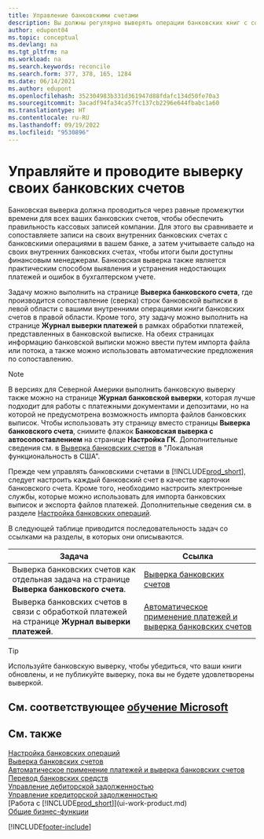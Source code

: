 ```yaml
---
title: Управление банковскими счетами
description: Вы должны регулярно выверять операции банковских книг с соответствующими банковскими транзакциями на банковских счетах.
author: edupont04
ms.topic: conceptual
ms.devlang: na
ms.tgt_pltfrm: na
ms.workload: na
ms.search.keywords: reconcile
ms.search.form: 377, 378, 165, 1284
ms.date: 06/14/2021
ms.author: edupont
ms.openlocfilehash: 352304983b331d361947d88fdafc134d50fe70a3
ms.sourcegitcommit: 3acadf94fa34ca57fc137cb2296e644fbabc1a60
ms.translationtype: HT
ms.contentlocale: ru-RU
ms.lasthandoff: 09/19/2022
ms.locfileid: "9530896"
---
```

# <a name="manage-and-reconcile-your-bank-accounts"></a>Управляйте и проводите выверку своих банковских счетов

Банковская выверка должна проводиться через равные промежутки времени для всех ваших банковских счетов, чтобы обеспечить правильность кассовых записей компании. Для этого вы сравниваете и сопоставляете записи на своих внутренних банковских счетах с банковскими операциями в вашем банке, а затем учитываете сальдо на своих внутренних банковских счетах, чтобы итоги были доступны финансовым менеджерам. Банковская выверка также является практическим способом выявления и устранения недостающих платежей и ошибок в бухгалтерском учете.

Задачу можно выполнить на странице **Выверка банковского счета**, где производится сопоставление (сверка) строк банковской выписки в левой области с вашими внутренними операциями книги банковских счетов в правой области. Кроме того, эту задачу можно выполнить на странице **Журнал выверки платежей** в рамках обработки платежей, представленных в банковской выписке. На обеих страницах информацию банковской выписки можно ввести путем импорта файла или потока, а также можно использовать автоматические предложения по сопоставлению.

> [!NOTE]  
> В версиях для Северной Америки выполнить банковскую выверку также можно на странице **Журнал банковской выверки**, которая лучше подходит для работы с платежными документами и депозитами, но на которой не предусмотрена возможность импорта файлов банковских выписок. Чтобы использовать эту страницу вместо страницы **Выверка банковского счета**, снимите флажок **Банковская выверка с автосопоставлением** на странице **Настройка ГК**. Дополнительные сведения см. в [Выверка банковских счетов](LocalFunctionality/UnitedStates/how-to-reconcile-bank-accounts.md) в "Локальная функциональность в США".

Прежде чем управлять банковскими счетами в [!INCLUDE[prod_short](includes/prod_short.md)], следует настроить каждый банковский счет в качестве карточки банковского счета. Кроме того, необходимо настроить электронные службы, которые можно использовать для импорта банковских выписок и экспорта файлов платежей. Дополнительные сведения см. в разделе [Настройка банковских операций](bank-setup-banking.md).

В следующей таблице приводится последовательность задач со ссылками на разделы, в которых они описываются.

| Задача | Ссылка |
| --- | --- |
| Выверка банковских счетов как отдельная задача на странице **Выверка банковского счета**. |[Выверка банковских счетов](bank-how-reconcile-bank-accounts-separately.md) |
| Выверка банковских счетов в связи с обработкой платежей на странице **Журнал выверки платежей**. |[Автоматическое применение платежей и выверка банковских счетов](receivables-apply-payments-auto-reconcile-bank-accounts.md) |

> [!TIP]
> Используйте банковскую выверку, чтобы убедиться, что ваши книги обновлены, и не публикуйте выверку, пока вы не будете удовлетворены выверкой.

## <a name="see-related-microsoft-training"></a>См. соответствующее [обучение Microsoft](/training/paths/reconcile-bank-accounts-dynamics-365-business-central/)

## <a name="see-also"></a>См. также

[Настройка банковских операций](bank-setup-banking.md)  
[Выверка банковских счетов](bank-how-reconcile-bank-accounts-separately.md)  
[Автоматическое применение платежей и выверка банковских счетов](receivables-apply-payments-auto-reconcile-bank-accounts.md)  
[Перевод банковских средств](bank-how-transfer-bank-funds.md)  
[Управление дебиторской задолженностью](receivables-manage-receivables.md)  
[Управление кредиторской задолженностью](payables-manage-payables.md)  
[Работа с [!INCLUDE[prod_short](includes/prod_short.md)]](ui-work-product.md)  
[Общие бизнес-функции](ui-across-business-areas.md)


[!INCLUDE[footer-include](includes/footer-banner.md)]
